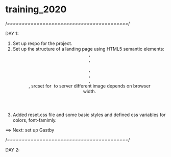 # training_2020

/*=========================================*/

DAY 1:
   1.  Set up respo for the project. 
   2.  Set up the structure of a landing page using HTML5 semantic elements: <header>,<nav>,<figure>,<main>,<section>,<article><footer>, srcset for <img/> to server different image depends on browser width.
   3.  Added reset.css file and some basic styles and defined css variables for colors, font-famimly.
   
   ==> Next: set up Gastby
   
/*=========================================*/

DAY 2:

